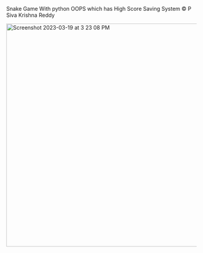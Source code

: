 
Snake Game With python OOPS which has High Score Saving System
&copy; P Siva Krishna Reddy


<img width="591" alt="Screenshot 2023-03-19 at 3 23 08 PM" src="https://user-images.githubusercontent.com/34060950/226167874-1354a6f3-b26f-451e-b330-b7989f1231c2.png">
